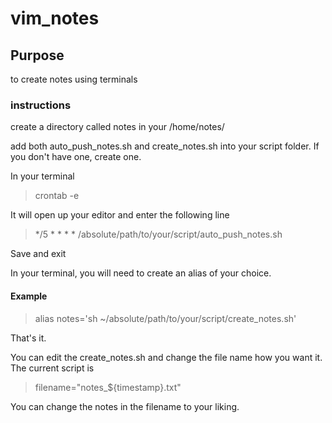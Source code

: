 # vim_notes
## Purpose
to create notes using terminals

### instructions

create a directory called notes in your /home/notes/

add both auto_push_notes.sh and create_notes.sh into your script folder. If you don't have one, create one.

In your terminal

> crontab -e

It will open up your editor and enter the following line

> */5 * * * * /absolute/path/to/your/script/auto_push_notes.sh

Save and exit

In your terminal, you will need to create an alias of your choice. 

#### Example

> alias notes='sh ~/absolute/path/to/your/script/create_notes.sh'

That's it.

You can edit the create_notes.sh and change the file name how you want it.
The current script is 

> filename="notes_${timestamp}.txt"

You can change the notes in the filename  to your liking.
